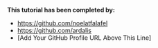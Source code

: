 **This tutorial has been completed by:**

* https://github.com/noelatfalafel
* https://github.com/ardalis
* [Add Your GitHub Profile URL Above This Line]
